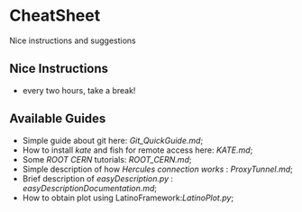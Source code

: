 # CheatSheet
Nice instructions and suggestions

## Nice Instructions

 * every two hours, take a break!  
## Available Guides

 * Simple guide about git here: *Git_QuickGuide.md*;
 * How to install *kate* and fish for remote access here: *KATE.md*;
 * Some *ROOT CERN* tutorials: *ROOT_CERN.md*;
 * Simple description of how *Hercules connection works* : *ProxyTunnel.md*; 
 * Brief description of *easyDescription.py* : *easyDescriptionDocumentation.md*;
 * How to obtain plot using LatinoFramework:*LatinoPlot.py*;